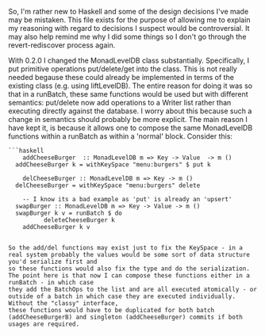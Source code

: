 So, I'm rather new to Haskell and some of the design decisions I've made may be mistaken. This file exists for the purpose of allowing me to explain
my reasoning with regard to decisions I suspect would be controversial. It may also help remind me why I did some things so I don't go through the revert-rediscover process again.

With 0.2.0 I changed the MonadLevelDB class substantially. Specifically, I put primitive operations put/delete/get into the class. This is not really needed
begause these could already be implemented in terms of the existing class (e.g. using liftLevelDB). The entire reason for doing it was so that in a runBatch, these same
functions would be used but with different semantics: put/delete now add operations to a Writer list rather than executing directly against the database. I worry about this because
such a change in semantics should probably be more explicit. The main reason I have kept it, is because it allows one to compose the same MonadLevelDB functions within a runBatch as
within a 'normal' block. Consider this:

	```haskell
		addCheeseBurger  :: MonadLevelDB m => Key -> Value	-> m ()
	  addCheeseBurger k = withKeySpace "menu:burgers" $ put k

		delCheeseBurger :: MonadLevelDB m => Key -> m ()
	  delCheeseBurger = withKeySpace "menu:burgers" delete

		-- I know its a bad example as 'put' is already an 'upsert'
	  swapBurger :: MonadLevelDB m => Key -> Value -> m ()
	  swapBurger k v = runBatch $ do
			  deleteCheeseBurger k
        addCheeseBurger k v
  ```

So the add/del functions may exist just to fix the KeySpace - in a real system probably the values would be some sort of data structure you'd serialize first and
so these functions would also fix the type and do the serialization. The point here is that now I can compose these functions either in a runBatch - in which case
they add the BatchOps to the list and are all executed atomically - or outside of a batch in which case they are executed individually. Without the "classy" interface,
these functions would have to be duplicated for both batch (addCheeseBurgerB) and singleton (addCheeseBurger) commits if both usages are required.
